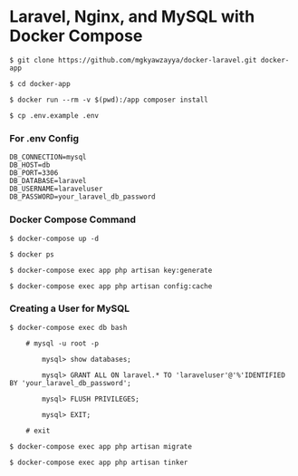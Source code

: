 # Laravel, Nginx, and MySQL with Docker Compose

    $ git clone https://github.com/mgkyawzayya/docker-laravel.git docker-app

    $ cd docker-app

    $ docker run --rm -v $(pwd):/app composer install

    $ cp .env.example .env

### For .env Config
```
DB_CONNECTION=mysql
DB_HOST=db
DB_PORT=3306
DB_DATABASE=laravel
DB_USERNAME=laraveluser
DB_PASSWORD=your_laravel_db_password
```

### Docker Compose Command

    $ docker-compose up -d

    $ docker ps

    $ docker-compose exec app php artisan key:generate

    $ docker-compose exec app php artisan config:cache

### Creating a User for MySQL

    $ docker-compose exec db bash

        # mysql -u root -p

    		mysql> show databases;

    		mysql> GRANT ALL ON laravel.* TO 'laraveluser'@'%'IDENTIFIED BY 'your_laravel_db_password';

    		mysql> FLUSH PRIVILEGES;

    		mysql> EXIT;

    	# exit

    $ docker-compose exec app php artisan migrate

    $ docker-compose exec app php artisan tinker
